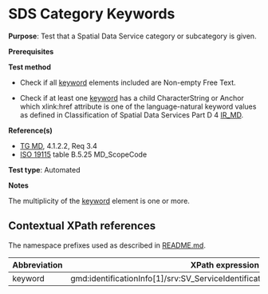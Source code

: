 # SDS Category Keywords

**Purpose**: Test that a Spatial Data Service category or subcategory is given.

**Prerequisites**

**Test method**

* Check if all [keyword](#keyword) elements included are Non-empty Free Text.

* Check if at least one [keyword](#keyword) has a child CharacterString or Anchor which xlink:href attribute is one of the language-natural keyword values as defined in Classification of Spatial Data Services Part D 4 [IR_MD](./README.md#ref_IR_MD).

**Reference(s)**	 

* [TG MD](./README.md#ref_TG_MD), 4.1.2.2, Req 3.4
* [ISO 19115](./README.md#ref_ISO_19115) table B.5.25 MD_ScopeCode 

**Test type**: Automated

**Notes**

The multiplicity of the [keyword](#keyword) element is one or more.

## Contextual XPath references

The namespace prefixes used as described in [README.md](./README.md#namespaces).

Abbreviation                                   |  XPath expression (relative to gmd:MD_Metadata)
-----------------------------------------------| -------------------------------------------------------------------------
<a name="keyword"></a> keyword   | gmd:identificationInfo[1]/srv:SV_ServiceIdentification/gmd:descriptiveKeywords/gmd:MD_Keywords/gmd:keyword
